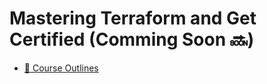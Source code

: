 # Mastering Terraform and Get Certified (Comming Soon 🔜)

- [📃 Course Outlines](terraform-outline.md "Course Outlines")
